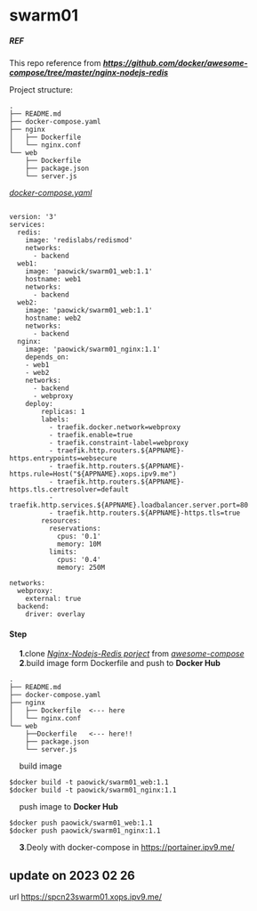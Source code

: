 # swarm01

##### REF
This repo reference from ***https://github.com/docker/awesome-compose/tree/master/nginx-nodejs-redis***

Project structure:
```
.
├── README.md
├── docker-compose.yaml
├── nginx
│   ├── Dockerfile
│   └── nginx.conf
└── web
    ├── Dockerfile
    ├── package.json
    └── server.js
```
[_docker-compose.yaml_](docker-compose.yaml)
```

version: '3'
services:
  redis:
    image: 'redislabs/redismod'
    networks:
      - backend
  web1:
    image: 'paowick/swarm01_web:1.1'
    hostname: web1
    networks:
      - backend
  web2:
    image: 'paowick/swarm01_web:1.1'
    hostname: web2
    networks:
      - backend
  nginx:
    image: 'paowick/swarm01_nginx:1.1'
    depends_on:
    - web1
    - web2
    networks:
      - backend
      - webproxy
    deploy:
        replicas: 1
        labels:
          - traefik.docker.network=webproxy
          - traefik.enable=true
          - traefik.constraint-label=webproxy
          - traefik.http.routers.${APPNAME}-https.entrypoints=websecure
          - traefik.http.routers.${APPNAME}-https.rule=Host("${APPNAME}.xops.ipv9.me")
          - traefik.http.routers.${APPNAME}-https.tls.certresolver=default
          - traefik.http.services.${APPNAME}.loadbalancer.server.port=80
          - traefik.http.routers.${APPNAME}-https.tls=true
        resources:
          reservations:
            cpus: '0.1'
            memory: 10M
          limits:
            cpus: '0.4'
            memory: 250M

networks:
  webproxy:
    external: true
  backend:
    driver: overlay
```

#### Step

&emsp; **1**.clone <ins>*Nginx-Nodejs-Redis porject*</ins> from <ins>*awesome-compose*</ins>\
&emsp; **2**.build image form Dockerfile and push to **Docker Hub**
```
.
├── README.md
├── docker-compose.yaml
├── nginx
│   ├── Dockerfile  <--- here
│   └── nginx.conf
└── web
    ├──Dockerfile   <--- here!!
    ├── package.json
    └── server.js
```
&emsp; build image
```
$docker build -t paowick/swarm01_web:1.1 
$docker build -t paowick/swarm01_nginx:1.1
```
&emsp; push image to **Docker Hub**
```
$docker push paowick/swarm01_web:1.1
$docker push paowick/swarm01_nginx:1.1
```
&emsp; **3**.Deoly with docker-compose in https://portainer.ipv9.me/

## update on 2023 02 26
url https://spcn23swarm01.xops.ipv9.me/